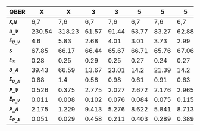 ﻿| **QBER**                  | **X**  | **X**  | **3** | **3** | **5** | **5** | **5** | **5** |
|---------------------------|--------|--------|-------|-------|-------|-------|-------|-------|
| ***`K`,`N`***             | 6,7    | 7,6    | 6,7   | 7,6   | 6,7   | 7,6   | 6,7   | 7,6   |
| ***`U_V`***               | 230.54 | 318.23 | 61.57 | 91.44 | 63.77 | 83.27 | 62.88 | 84.37 |
| ***`E`<sub>`U_V`</sub>*** | 4.6    | 5.83   | 2.68  | 4.01  | 3.01  | 3.73  | 2.99  | 4.32  |
| ***`S`***                 | 67.85  | 66.17  | 66.44 | 65.67 | 66.71 | 65.76 | 67.06 | 66.02 |
| ***`E`<sub>`S`</sub>***   | 0.28   | 0.25   | 0.29  | 0.25  | 0.27  | 0.24  | 0.27  | 0.24  |
| ***`U_A`***               | 39.43  | 66.59  | 13.67 | 23.01 | 14.2  | 21.39 | 14.2  | 21.3  |
| ***`E`<sub>`U_A`</sub>*** | 0.88   | 1.4    | 0.58  | 0.98  | 0.61  | 0.91  | 0.63  | 1.07  |
| ***`P_V`***               | 0.526  | 0.375  | 2.775 | 2.027 | 2.672 | 2.176 | 2.965 | 2.308 |
| ***`E`<sub>`P_V`</sub>*** | 0.011  | 0.008  | 0.102 | 0.076 | 0.084 | 0.075 | 0.115 | 0.084 |
| ***`P_A`***               | 2.175  | 1.229  | 9.413 | 5.276 | 8.622 | 5.841 | 8.713 | 6.255 |
| ***`E`<sub>`P_A`</sub>*** | 0.051  | 0.029  | 0.458 | 0.211 | 0.403 | 0.289 | 0.389 | 0.28  |
